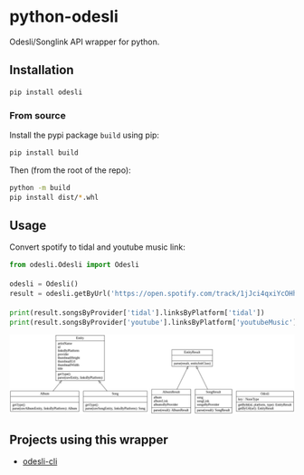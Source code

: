 # python-odesli

Odesli/Songlink API wrapper for python.

## Installation

```bash
pip install odesli
```

### From source

Install the pypi package `build` using pip:
```bash
pip install build
```

Then (from the root of the repo):
```bash
python -m build
pip install dist/*.whl
```

## Usage

Convert spotify to tidal and youtube music link:
```python
from odesli.Odesli import Odesli

odesli = Odesli()
result = odesli.getByUrl('https://open.spotify.com/track/1jJci4qxiYcOHhQR247rEU')

print(result.songsByProvider['tidal'].linksByPlatform['tidal'])
print(result.songsByProvider['youtube'].linksByPlatform['youtubeMusic'])
```

<img alt="class diagram" src="resources/classes.png"/>

## Projects using this wrapper

- [odesli-cli](https://github.com/fabian-thomas/odesli-cli)
